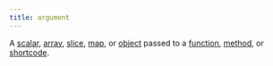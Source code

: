 ```yaml
---
title: argument
---
```


A [scalar](g), [array](g), [slice](g), [map](g), or [object](g) passed to a [function](g), [method](g), or [shortcode](g).
